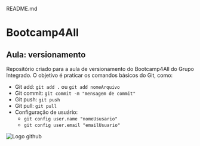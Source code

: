 README.md

# Bootcamp4All

## Aula: versionamento

Repositório criado para a aula de versionamento do Bootcamp4All do Grupo Integrado. 
O objetivo é praticar os comandos básicos do Git, como:

- Git add: `git add .` ou `git add nomeArquivo`
- Git commit: `git commit -m "mensagem de commit"`
- Git push: `git push`
- Git pull: `git pull`
- Configuração de usuário:
    - `git config user.name "nomeUsusario"`
    - `git config user.email "emailUsuario"`

![Logo github](https://logos-world.net/wp-content/uploads/2020/11/GitHub-Logo.png)
